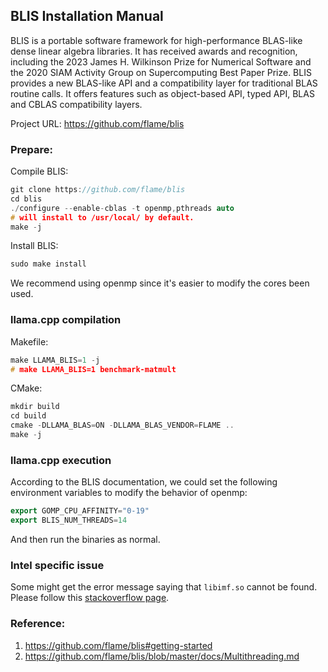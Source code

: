 BLIS Installation Manual
------------------------

BLIS is a portable software framework for high-performance BLAS-like dense linear algebra libraries. It has received awards and recognition, including the 2023 James H. Wilkinson Prize for Numerical Software and the 2020 SIAM Activity Group on Supercomputing Best Paper Prize. BLIS provides a new BLAS-like API and a compatibility layer for traditional BLAS routine calls. It offers features such as object-based API, typed API, BLAS and CBLAS compatibility layers.

Project URL: https://github.com/flame/blis

### Prepare:

Compile BLIS:

```cpp
git clone https://github.com/flame/blis
cd blis
./configure --enable-cblas -t openmp,pthreads auto
# will install to /usr/local/ by default.
make -j
```

Install BLIS:

```cpp
sudo make install
```

We recommend using openmp since it's easier to modify the cores been used.

### llama.cpp compilation

Makefile:

```cpp
make LLAMA_BLIS=1 -j
# make LLAMA_BLIS=1 benchmark-matmult
```

CMake:

```cpp
mkdir build
cd build
cmake -DLLAMA_BLAS=ON -DLLAMA_BLAS_VENDOR=FLAME ..
make -j
```

### llama.cpp execution

According to the BLIS documentation, we could set the following
environment variables to modify the behavior of openmp:

```cpp
export GOMP_CPU_AFFINITY="0-19"
export BLIS_NUM_THREADS=14
```

And then run the binaries as normal.


### Intel specific issue

Some might get the error message saying that `libimf.so` cannot be found.
Please follow this [stackoverflow page](https://stackoverflow.com/questions/70687930/intel-oneapi-2022-libimf-so-no-such-file-or-directory-during-openmpi-compila).

### Reference:

1. https://github.com/flame/blis#getting-started
2. https://github.com/flame/blis/blob/master/docs/Multithreading.md
